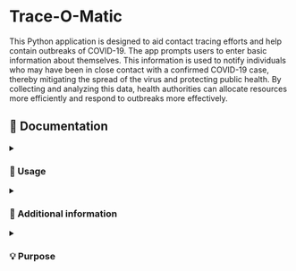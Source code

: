 # Trace-O-Matic
This Python application is designed to aid contact tracing efforts and help contain outbreaks of COVID-19. The app prompts users to enter basic information about themselves. This information is used to notify individuals who may have been in close contact with a confirmed COVID-19 case, thereby mitigating the spread of the virus and protecting public health. By collecting and analyzing this data, health authorities can allocate resources more efficiently and respond to outbreaks more effectively.

## 📄 Documentation 
<details><summary><h3> 🤔 Usage </h3></summary>

-----

1. Open a Python environment
2. Install the required packages using the following command: `pip install -r requirements.txt.`
3. You can remove the test entries, which are dummy data included in the app.
4. Run the program using the command python main.py.
5. When the app opens, you can use the buttons to navigate around.
6. Your entry will be used by the app to save and display them to you.
7. The app will show the entries from the search field.
8. Optionally, you can exit the program or add a new entry.

or

1. Fork this repository 
2. Once the repository has been forked, you can clone the repository to your local machine using the `git clone` command followed by the repository URL.
3. Once the repository is cloned, navigate to the directory of the cloned repository using the `cd` command.
4. Now you can work with the files in the cloned repository.
5. If you want to keep your fork in sync with this repository, you can use the `git fetch` and `git merge` commands to pull in changes and merge them into your local copy.

</details>

<details><summary><h3> 🔰 Additional information </h3></summary>

-----

</details>

<details><summary><h3> 💡 Purpose </h3></summary>

-----

The app is designed to be easy to use and accessible to a wide range of users, making it a valuable tool for anyone who wants to take proactive steps to protect themselves and others from COVID-19.
</details>
